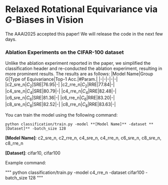 # Relaxed Rotational Equivariance via $G$-Biases in Vision
The AAAI2025 accepted this paper! We will release the code in the next few days.
### Ablation Experiments on the CIFAR-100 dataset
Unlike the ablation experiment reported in the paper, we simplified the classification header and re-conducted the ablation experiment, resulting in more prominent results. The results are as follows:
|Model Name|Group G|Type of Equivariance|Top-1 Acc.|#Param.|
|-|-|-|-|-|
|c2_sre_n|$C_2$|SRE|76.95|-|
|c2_rre_n|$C_2$|RRE|77.84|-|
|c4_sre_n|$C_4$|SRE|80.79|-|
|c4_rre_n|$C_4$|RRE|82.48|-|
|c6_sre_n|$C_6$|SRE|81.36|-|
|c6_rre_n|$C_6$|RRE|83.20|-|
|c8_sre_n|$C_8$|SRE|82.52|-|
|c8_rre_n|$C_8$|RRE|83.63|-|

You can train the model using the following command:

```
python classification/train.py -model **[Model Name]** -dataset **[Dataset]** -batch_size 128
```

**[Model Name]**: c2_sre_n, c2_rre_n, c4_sre_n, c4_rre_n, c6_sre_n, c8_sre_n, c8_rre_n

**[Dataset]**: cifar10, cifar100

Example command: 

"""
python classification/train.py -model c4_rre_n -dataset cifar100 -batch_size 128
"""

